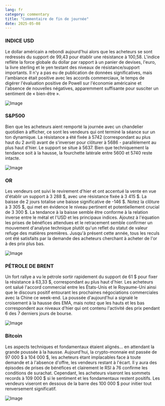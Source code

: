 ```yaml
---
lang: fr
category: commentary
title: "Commentaire de fin de journée"
date: 2025-05-08
---
```


### INDICE USD

Le dollar américain a rebondi aujourd'hui alors que les acheteurs se sont redressés du support de 99,43 pour établir une résistance à 100,58. L'indice reflète la force globale du dollar par rapport à un panier de devises, l'euro, la livre sterling et le yen testant des niveaux de résistance/support importants. Il n'y a pas eu de publication de données significatives, mais l'ambiance était positive avec les accords commerciaux, le temps de digérer l'évaluation positive de Powell sur l'économie américaine et l'absence de nouvelles négatives, apparemment suffisante pour susciter un sentiment de « bien-être ».

![Image](https://markleighedu.github.io/img/May-2025/08-May-2025/usdindex.jpg)

### S&P500

Bien que les acheteurs aient remporté la journée avec un chandelier quotidien à afficher, ce sont les vendeurs qui ont terminé la séance sur un ton dynamique. La résistance a été fixée à 5742 (correspondant au plus haut du 2 avril) avant de s'inverser pour clôturer à 5686 - parallèlement au plus haut d'hier. Le support se situe à 5637. Bien que techniquement la tendance soit à la hausse, la fourchette latérale entre 5600 et 5740 reste intacte. 

![Image](https://markleighedu.github.io/img/May-2025/08-May-2025/sp500.jpg)

### OR

Les vendeurs ont suivi le revirement d'hier et ont accentué la vente en vue d'établir un support à 3 288 $, avec une résistance fixée à 3 415 $.  La baisse de 2 jours totalise une baisse significative de -146 $. Notez la clôture à 3 305 $, qui met en évidence le niveau pertinent et potentiellement crucial de 3 300 $. La tendance à la baisse semble être conforme à la relation inverse entre le métal et l'USD et les principaux indices. Ajoutez à l'équation les prises de bénéfices attendues et le retracement semble confirmer un mouvement d'analyse technique plutôt qu'un reflet du statut de valeur refuge des matières premières. Jusqu'à présent cette année, tous les reculs ont été satisfaits par la demande des acheteurs cherchant à acheter de l'or à des prix plus bas. 

![Image](https://markleighedu.github.io/img/May-2025/08-May-2025/gold.jpg)

### PÉTROLE DE BRENT

Un fort rallye a vu le pétrole sortir rapidement du support de 61 $ pour fixer la résistance à 63,33 $, correspondant au plus haut d'hier. Les acheteurs ont salué l'accord commercial entre les États-Unis et le Royaume-Uni ainsi que le discours positif entourant les prochaines négociations commerciales avec la Chine ce week-end. La poussée d'aujourd'hui a signalé le croisement à la hausse des EMA, mais notez que les hauts et les bas correspondent aux niveaux d'hier qui ont contenu l'activité des prix pendant 6 des 7 derniers jours de bourse.

![Image](https://markleighedu.github.io/img/May-2025/08-May-2025/brentoil.jpg)

### Bitcoin

Les aspects techniques et fondamentaux étaient alignés… en attendant la grande poussée à la hausse. Aujourd'hui, la crypto-monnaie est passée de 97 000 $ à 104 000 $, les acheteurs étant implacables face à toute demande et à l'absence d'offre, les vendeurs restant à l'écart. Il y aura des épisodes de prises de bénéfices et clairement le RSI à 76 confirme les conditions de surachat. Cependant, les acheteurs viseront les sommets records à 109 000 $ si le sentiment et les fondamentaux restent positifs. Les vendeurs viseront en dessous de la barre des 100 000 $ pour initier tout renversement significatif.

![Image](https://markleighedu.github.io/img/May-2025/08-May-2025/bitcoin.jpg)

